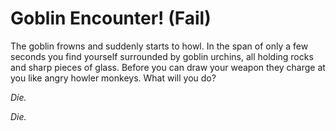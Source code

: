 # Goblin Encounter! (Fail)

The goblin frowns and suddenly starts to howl. In the span of only a few seconds you find yourself surrounded by goblin urchins, all holding rocks and sharp pieces of glass. Before you can draw your weapon they charge at you like angry howler monkeys. What will you do?

_Die._

_Die._
